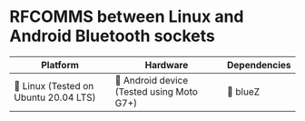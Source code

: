 # RFCOMMS between Linux and Android Bluetooth sockets

|   Platform |   Hardware	|  Dependencies 	|
|---	|---	|---	|
|   :white_square_button: Linux (Tested on Ubuntu 20.04 LTS)	|   :white_square_button: Android device (Tested using Moto G7+) 	| :white_square_button: blueZ	|

